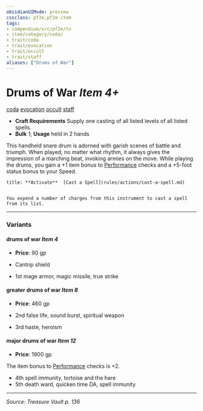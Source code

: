 ```yaml
---
obsidianUIMode: preview
cssclass: pf2e,pf2e-item
tags:
- compendium/src/pf2e/tv
- item/category/coda/
- trait/coda
- trait/evocation
- trait/occult
- trait/staff
aliases: ["Drums of War"]
---
```

# Drums of War *Item 4+*  
[coda](rules/traits/coda-tv.md "Coda Item Trait")  [evocation](rules/traits/evocation.md "Evocation School Trait")  [occult](rules/traits/occult.md "Occult Tradition Trait")  [staff](rules/traits/staff.md "Staff Item Trait")  

- **Craft Requirements** Supply one casting of all listed levels of all listed spells.
- **Bulk** 1; **Usage** held in 2 hands

This handheld snare drum is adorned with garish scenes of battle and triumph. When played, no matter what rhythm, it always gives the impression of a marching beat, invoking armies on the move. While playing the drums, you gain a +1 item bonus to [Performance](compendium/skills.md#Performance) checks and a +5-foot status bonus to your Speed.

```ad-embed-ability
title: **Activate**  [Cast a Spell](rules/actions/cast-a-spell.md)


You expend a number of charges from this instrument to cast a spell from its list.
```

---
### Variants

#### drums of war *Item 4*

- **Price**: 90 gp

- Cantrip shield
- 1st mage armor, magic missile, true strike

#### greater drums of war *Item 8*

- **Price**: 460 gp

- 2nd false life, sound burst, spiritual weapon
- 3rd haste, heroism

#### major drums of war *Item 12*

- **Price**: 1900 gp

The item bonus to [Performance](compendium/skills.md#Performance) checks is +2.

- 4th spell immunity, tortoise and the hare
- 5th death ward, quicken time DA, spell immunity

---
*Source: Treasure Vault p. 136*